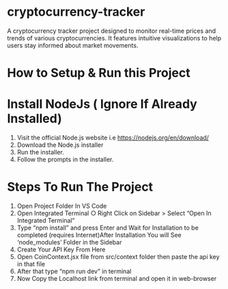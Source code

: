 # cryptocurrency-tracker
A cryptocurrency tracker project designed to monitor real-time prices and trends of various cryptocurrencies.  It features intuitive visualizations to help users stay informed about market movements.
# How to Setup & Run this Project
# Install NodeJs ( Ignore If Already Installed)
1. Visit the official Node.js website i.e https://nodejs.org/en/download/
2. Download the Node.js installer
3. Run the installer.
4. Follow the prompts in the installer.
# Steps To Run The Project
1. Open Project Folder In VS Code
2. Open Integrated Terminal
   ○ Right Click on Sidebar > Select “Open In Integrated Terminal”
3. Type “npm install” and press Enter and Wait for Installation to be completed (requires Internet)After Installation You will See ‘node_modules’ Folder in the Sidebar
4. Create Your API Key From Here
5. Open CoinContext.jsx file from src/context folder then paste the api key in that file
6. After that type “npm run dev” in terminal
7. Now Copy the Localhost link from terminal and open it in web-browser
